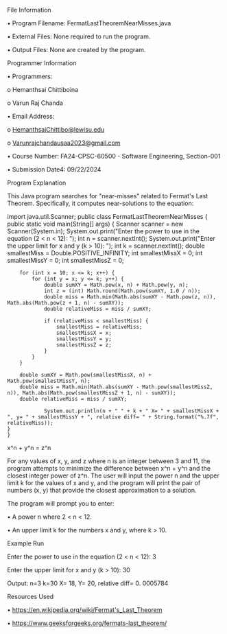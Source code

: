 File Information


•	Program Filename: FermatLastTheoremNearMisses.java


•	External Files: None required to run the program.


•	Output Files: None are created by the program.


Programmer Information

•	Programmers:

o	Hemanthsai Chittiboina

o	Varun Raj Chanda

•	Email Address:

o	HemanthsaiChittibo@lewisu.edu

o	Varunrajchandausaa2023@gmail.com

•	Course Number: FA24-CPSC-60500 - Software Engineering, Section-001 

•	Submission Date4:  09/22/2024

Program Explanation

This Java program searches for "near-misses" related to Fermat's Last Theorem. Specifically, it computes near-solutions to the equation:

import java.util.Scanner;
public class FermatLastTheoremNearMisses {
    public static void main(String[] args) {
        Scanner scanner = new Scanner(System.in);
        System.out.print("Enter the power to use in the equation (2 < n < 12): ");
        int n = scanner.nextInt();
        System.out.print("Enter the upper limit for x and y (k > 10): ");
        int k = scanner.nextInt();
        double smallestMiss = Double.POSITIVE_INFINITY;
        int smallestMissX = 0;
        int smallestMissY = 0;
        int smallestMissZ = 0;

        for (int x = 10; x <= k; x++) {
            for (int y = x; y <= k; y++) {
                double sumXY = Math.pow(x, n) + Math.pow(y, n);
                int z = (int) Math.round(Math.pow(sumXY, 1.0 / n));
                double miss = Math.min(Math.abs(sumXY - Math.pow(z, n)), Math.abs(Math.pow(z + 1, n) - sumXY));
                double relativeMiss = miss / sumXY;

                if (relativeMiss < smallestMiss) {
                    smallestMiss = relativeMiss;
                    smallestMissX = x;
                    smallestMissY = y;
                    smallestMissZ = z;
                }
            }
        }

        double sumXY = Math.pow(smallestMissX, n) + Math.pow(smallestMissY, n);
        double miss = Math.min(Math.abs(sumXY - Math.pow(smallestMissZ, n)), Math.abs(Math.pow(smallestMissZ + 1, n) - sumXY));
        double relativeMiss = miss / sumXY;

                System.out.println(n + " " + k + " X= " + smallestMissX + ", y= " + smallestMissY + ", relative diff= " + String.format("%.7f", relativeMiss));
    }
    }




x^n + y^n = z^n

For any values of x, y, and z where n is an integer between 3 and 11, the program attempts to minimize the difference between x^n + y^n and the closest integer power of z^n. The user will input the power n and the upper limit k for the values of x and y, and the program will print the pair of numbers (x, y) that provide the closest approximation to a solution.


The program will prompt you to enter:

•	A power n where 2 < n < 12.

•	An upper limit k for the numbers x and y, where k > 10.

Example Run

Enter the power to use in the equation (2 < n < 12): 3

Enter the upper limit for x and y (k > 10): 30

Output: n=3 k=30 X= 18, Y= 20, relative diff= 0. 0005784


Resources Used

•	https://en.wikipedia.org/wiki/Fermat's_Last_Theorem

•	https://www.geeksforgeeks.org/fermats-last_theorem/
